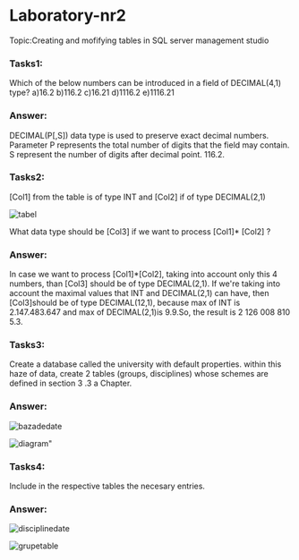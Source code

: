 # Laboratory-nr2

Topic:Creating and mofifying tables in SQL server management studio
### Tasks1:

Which of the below numbers can be introduced in a field of DECIMAL(4,1) type?
a)16.2  b)116.2  c)16.21  d)1116.2  e)1116.21
### Answer:

 DECIMAL(P[,S]) data type is used to preserve exact decimal numbers. Parameter P represents the total number of digits that
      the field may contain. S represent the number of digits after decimal point. 
      116.2.
### Tasks2:

[Col1] from the table is of type INT and [Col2] if of type DECIMAL(2,1)

![tabel](https://user-images.githubusercontent.com/43128425/45871494-51356d00-bd96-11e8-9cba-c147b826d070.jpg)
             
   What data type should be [Col3] if we want to process [Col1]* [Col2] ?
### Answer:

In case we want to process [Col1]*[Col2], taking into account only this 4 numbers, than [Col3] should 
      be of type DECIMAL(2,1). If we're taking into account  the maximal values that INT and DECIMAL(2,1) can
      have, then [Col3]should be of type DECIMAL(12,1), because max of INT is 2.147.483.647 and max of
      DECIMAL(2,1)is 9.9.So, the result is 2 126 008 810 5.3.
      
### Tasks3:
Create a database called the university with default properties. within this haze of
data, create 2 tables (groups, disciplines) whose schemes are defined in section 3 .3 a
Chapter.

### Answer:

![bazadedate](https://user-images.githubusercontent.com/43128425/45871872-2bf52e80-bd97-11e8-95a2-8f5dfd32d875.jpg)

![diagram](https://user-images.githubusercontent.com/43128425/45870449-92784d80-bd93-11e8-8f76-37e6c378d565.jpg)"

### Tasks4:
Include in the respective tables the necesary entries.

### Answer:

![disciplinedate](https://user-images.githubusercontent.com/43128425/45872377-8ba00980-bd98-11e8-8701-6ca003349a0f.jpg)

![grupetable](https://user-images.githubusercontent.com/43128425/45872520-e5a0cf00-bd98-11e8-9e08-1f2484e9b455.jpg)

